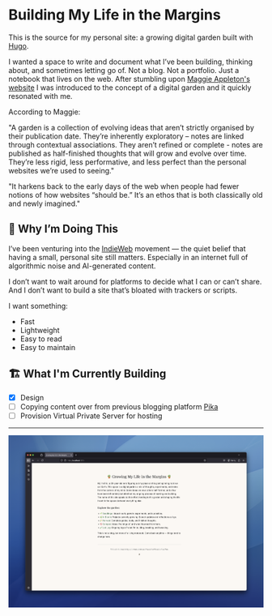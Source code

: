 # Building My Life in the Margins

This is the source for my personal site: a growing digital garden built with [Hugo](https://gohugo.io/).

I wanted a space to write and document what I’ve been building, thinking about, and sometimes letting go of. Not a blog. Not a portfolio. Just a notebook that lives on the web. After stumbling upon [Maggie Appleton's website](https://maggieappleton.com/garden-history/) I was introduced to the concept of a digital garden and it quickly resonated with me. 

According to Maggie:

"A garden is a collection of evolving ideas that aren’t strictly organised by their publication date. They’re inherently exploratory – notes are linked through contextual associations. They aren’t refined or complete - notes are published as half-finished thoughts that will grow and evolve over time. They’re less rigid, less performative, and less perfect than the personal websites we’re used to seeing."

"It harkens back to the early days of the web when people had fewer notions of how websites “should be.” It’s an ethos that is both classically old and newly imagined."

## 🌱 Why I’m Doing This

I’ve been venturing into the [IndieWeb](https://indieweb.org/) movement — the quiet belief that having a small, personal site still matters. Especially in an internet full of algorithmic noise and AI-generated content.

I don’t want to wait around for platforms to decide what I can or can’t share. And I don’t want to build a site that’s bloated with trackers or scripts.

 I want something:

- Fast
- Lightweight
- Easy to read
- Easy to maintain

## 🏗️ What I'm Currently Building
- [x] Design
- [ ] Copying content over from previous blogging platform [Pika](https://pika.page)
- [ ] Provision Virtual Private Server for hosting 

---

![homepage](./README-assets/building-life-in-margins-homepage.jpg)